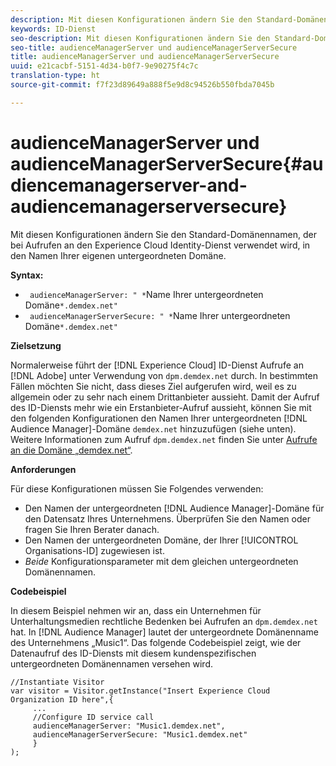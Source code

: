 ```yaml
---
description: Mit diesen Konfigurationen ändern Sie den Standard-Domänennamen, der bei Aufrufen an den Experience Cloud Identity-Dienst verwendet wird, in den Namen Ihrer eigenen untergeordneten Domäne.
keywords: ID-Dienst
seo-description: Mit diesen Konfigurationen ändern Sie den Standard-Domänennamen, der bei Aufrufen an den Experience Cloud Identity-Dienst verwendet wird, in den Namen Ihrer eigenen untergeordneten Domäne.
seo-title: audienceManagerServer und audienceManagerServerSecure
title: audienceManagerServer und audienceManagerServerSecure
uuid: e21cacbf-5151-4d34-b0f7-9e90275f4c7c
translation-type: ht
source-git-commit: f7f23d89649a888f5e9d8c94526b550fbda7045b

---
```



# audienceManagerServer und audienceManagerServerSecure{#audiencemanagerserver-and-audiencemanagerserversecure}

Mit diesen Konfigurationen ändern Sie den Standard-Domänennamen, der bei Aufrufen an den Experience Cloud Identity-Dienst verwendet wird, in den Namen Ihrer eigenen untergeordneten Domäne.

**Syntax:**

* ` audienceManagerServer: " *`Name Ihrer untergeordneten Domäne`*.demdex.net"`
* ` audienceManagerServerSecure: " *`Name Ihrer untergeordneten Domäne`*.demdex.net"`

**Zielsetzung**

Normalerweise führt der [!DNL Experience Cloud] ID-Dienst Aufrufe an [!DNL Adobe] unter Verwendung von `dpm.demdex.net` durch. In bestimmten Fällen möchten Sie nicht, dass dieses Ziel aufgerufen wird, weil es zu allgemein oder zu sehr nach einem Drittanbieter aussieht. Damit der Aufruf des ID-Diensts mehr wie ein Erstanbieter-Aufruf aussieht, können Sie mit den folgenden Konfigurationen den Namen Ihrer untergeordneten [!DNL Audience Manager]-Domäne `demdex.net` hinzuzufügen (siehe unten). Weitere Informationen zum Aufruf `dpm.demdex.net` finden Sie unter [Aufrufe an die Domäne „demdex.net“](https://marketing.adobe.com/resources/help/en_US/aam/demdex-calls.html).

**Anforderungen**

Für diese Konfigurationen müssen Sie Folgendes verwenden:

* Den Namen der untergeordneten [!DNL Audience Manager]-Domäne für den Datensatz Ihres Unternehmens. Überprüfen Sie den Namen oder fragen Sie Ihren Berater danach.
* Den Namen der untergeordneten Domäne, der Ihrer [!UICONTROL Organisations-ID] zugewiesen ist.
* *Beide* Konfigurationsparameter mit dem gleichen untergeordneten Domänennamen.

**Codebeispiel**

In diesem Beispiel nehmen wir an, dass ein Unternehmen für Unterhaltungsmedien rechtliche Bedenken bei Aufrufen an `dpm.demdex.net` hat. In [!DNL Audience Manager] lautet der untergeordnete Domänenname des Unternehmens „Music1“. Das folgende Codebeispiel zeigt, wie der Datenaufruf des ID-Diensts mit diesem kundenspezifischen untergeordneten Domänennamen versehen wird.

```
//Instantiate Visitor 
var visitor = Visitor.getInstance("Insert Experience Cloud Organization ID here",{ 
     ... 
     //Configure ID service call 
     audienceManagerServer: "Music1.demdex.net", 
     audienceManagerServerSecure: "Music1.demdex.net" 
     } 
);
```

